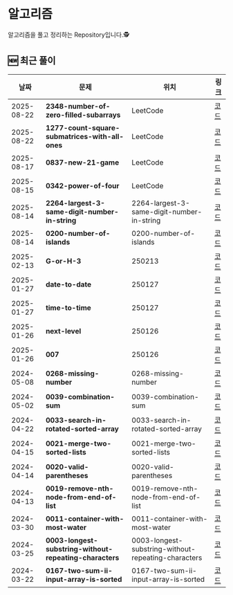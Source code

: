 # 알고리즘 
알고리즘을 풀고 정리하는 Repository입니다.🕵️


## 🆕 최근 풀이
<!-- RECENT_SOLUTIONS:START -->
| 날짜 | 문제 | 위치 | 링크 |
|---|---|---|---|
| 2025-08-22 | **2348-number-of-zero-filled-subarrays** | LeetCode | [코드](<./LeetCode/Medium/2348-number-of-zero-filled-subarrays/2348-number-of-zero-filled-subarrays.java>) |
| 2025-08-22 | **1277-count-square-submatrices-with-all-ones** | LeetCode | [코드](<./LeetCode/Medium/1277-count-square-submatrices-with-all-ones/1277-count-square-submatrices-with-all-ones.java>) |
| 2025-08-17 | **0837-new-21-game** | LeetCode | [코드](<./LeetCode/Medium/0837-new-21-game/0837-new-21-game.java>) |
| 2025-08-15 | **0342-power-of-four** | LeetCode | [코드](<./LeetCode/Easy/0342-power-of-four/0342-power-of-four.java>) |
| 2025-08-14 | **2264-largest-3-same-digit-number-in-string** | 2264-largest-3-same-digit-number-in-string | [코드](<./2264-largest-3-same-digit-number-in-string/2264-largest-3-same-digit-number-in-string.java>) |
| 2025-08-14 | **0200-number-of-islands** | 0200-number-of-islands | [코드](<./0200-number-of-islands/0200-number-of-islands.java>) |
| 2025-02-13 | **G-or-H-3** | 250213 | [코드](<./250213/G or H 3/G-or-H-3.java>) |
| 2025-01-27 | **date-to-date** | 250127 | [코드](<./250127/Date to Date/date-to-date.java>) |
| 2025-01-27 | **time-to-time** | 250127 | [코드](<./250127/Time to Time/time-to-time.java>) |
| 2025-01-26 | **next-level** | 250126 | [코드](<./250126/Next Level/next-level.java>) |
| 2025-01-26 | **007** | 250126 | [코드](<./250126/007/007.java>) |
| 2024-05-08 | **0268-missing-number** | 0268-missing-number | [코드](<./0268-missing-number/0268-missing-number.java>) |
| 2024-05-02 | **0039-combination-sum** | 0039-combination-sum | [코드](<./0039-combination-sum/0039-combination-sum.java>) |
| 2024-04-22 | **0033-search-in-rotated-sorted-array** | 0033-search-in-rotated-sorted-array | [코드](<./0033-search-in-rotated-sorted-array/0033-search-in-rotated-sorted-array.java>) |
| 2024-04-15 | **0021-merge-two-sorted-lists** | 0021-merge-two-sorted-lists | [코드](<./0021-merge-two-sorted-lists/0021-merge-two-sorted-lists.java>) |
| 2024-04-14 | **0020-valid-parentheses** | 0020-valid-parentheses | [코드](<./0020-valid-parentheses/0020-valid-parentheses.java>) |
| 2024-04-13 | **0019-remove-nth-node-from-end-of-list** | 0019-remove-nth-node-from-end-of-list | [코드](<./0019-remove-nth-node-from-end-of-list/0019-remove-nth-node-from-end-of-list.java>) |
| 2024-03-30 | **0011-container-with-most-water** | 0011-container-with-most-water | [코드](<./0011-container-with-most-water/0011-container-with-most-water.java>) |
| 2024-03-25 | **0003-longest-substring-without-repeating-characters** | 0003-longest-substring-without-repeating-characters | [코드](<./0003-longest-substring-without-repeating-characters/0003-longest-substring-without-repeating-characters.java>) |
| 2024-03-22 | **0167-two-sum-ii-input-array-is-sorted** | 0167-two-sum-ii-input-array-is-sorted | [코드](<./0167-two-sum-ii-input-array-is-sorted/0167-two-sum-ii-input-array-is-sorted.java>) |
<!-- RECENT_SOLUTIONS:END -->
